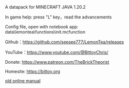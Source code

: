 A datapack for MINECRAFT JAVA 1.20.2 

In game help: press "L" key，read the advancements

Config file, open with notebook app: data\lemontea\functions\init.mcfunction

Github：https://github.com/seesee777/LemonTea/releases

YouTube：https://www.youtube.com/@BittoyChris/

Donate: https://www.patreon.com/TheBrickTheorist

Homesite: https://bittoy.org

[old online manual](https://docs.bittoy.org)

